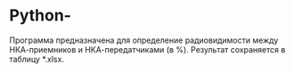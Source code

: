 # Python-
Программа предназначена для определение радиовидимости между НКА-приемников и НКА-передатчиками (в %). Результат сохраняется в таблицу *.xlsx.
